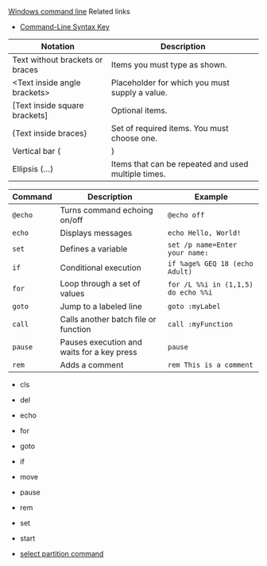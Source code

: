[Windows command line](https://learn.microsoft.com/en-us/windows-server/administration/windows-commands/windows-commands)
Related links
- [Command-Line Syntax Key](https://learn.microsoft.com/en-us/windows-server/administration/windows-commands/command-line-syntax-key)

| Notation |	Description |
| - | - |
| Text without brackets or braces |	Items you must type as shown. |
| \<Text inside angle brackets\> |	Placeholder for which you must supply a value. |
| [Text inside square brackets] |	Optional items. |
| {Text inside braces} |	Set of required items. You must choose one. |
| Vertical bar (|) |	Separator for mutually exclusive items. You must choose one. |
| Ellipsis (…) |	Items that can be repeated and used multiple times. |


| Command  | Description                                  | Example                       |
| -        | -                                            | -                             |
| `@echo`  | Turns command echoing on/off                 | `@echo off`                   |
| `echo`   | Displays messages                            | `echo Hello, World!`          |
| `set`    | Defines a variable                           | `set /p name=Enter your name:`|
| `if`     | Conditional execution                        | `if %age% GEQ 18 (echo Adult)`|
| `for`    | Loop through a set of values                 | `for /L %%i in (1,1,5) do echo %%i` |
| `goto`   | Jump to a labeled line                       | `goto :myLabel`               |
| `call`   | Calls another batch file or function         | `call :myFunction`            |
| `pause`  | Pauses execution and waits for a key press   | `pause`                       |
| `rem`    | Adds a comment                               | `rem This is a comment`       |

- cls
- del
- echo
- for
- goto
- if
- move
- pause
- rem
- set
- start


- [select partition command](https://learn.microsoft.com/en-us/windows-server/administration/windows-commands/select-partition)


